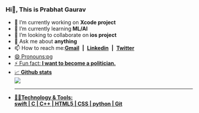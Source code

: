 ### Hi👋, This is Prabhat Gaurav


- 🔭 I’m currently working on <b>Xcode project</b>
- 🌱 I’m currently learning<b> ML/AI</b>
- 👯 I’m looking to collaborate on<b> ios project</b>
- 💬 Ask me about <b>anything</b>
- 📫 How to reach me:<a href="mailto:thakurpg9@gmail.com"><b>Gmail</b></a>&nbsp;&nbsp;<b>|</b>&nbsp;&nbsp;<a href="https://www.linkedin.com/in/prabhat-gaurav-600053195/"><b>Linkedin</b></a>&nbsp;&nbsp;<b>|</b>&nbsp;&nbsp;<a href="https://twitter.com/PrabhatGaurav09"><b>Twitter</b>
- 😄 Pronouns:pg
- ⚡ Fun fact:<b> I want to become a politician.</b>
	<li>📈<b> Github stats</b></li>
	<img src="https://github-readme-stats.vercel.app/api?username=pgthakur&&show_icons=true">
	<hr>
	<li> <b>👨‍💻Technology & Tools:</b></li>
	<b>swift | C | C++ | HTML5 | CSS | python | Git</b>
	
 
